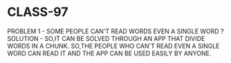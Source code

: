 # CLASS-97
PROBLEM 1 - SOME PEOPLE CAN'T READ WORDS EVEN A SINGLE WORD  ?
SOLUTION - SO,IT CAN BE SOLVED THROUGH AN APP THAT DIVIDE WORDS IN A CHUNK.
SO,THE PEOPLE WHO CAN'T READ EVEN A SINGLE WORD CAN READ IT AND THE APP CAN BE USED EASILY BY ANYONE. 
